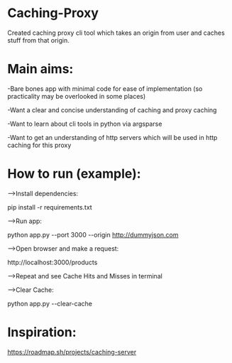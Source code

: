 # Caching-Proxy
 Created caching proxy cli tool which takes an origin from user and caches stuff from that origin.

# Main aims:
-Bare bones app with minimal code for ease of implementation (so practicality may be overlooked in some places)

-Want a clear and concise understanding of caching and proxy caching

-Want to learn about cli tools in python via argsparse

-Want to get an understanding of http servers which will be used in http caching for this proxy

# How to run (example):
-->Install dependencies:

pip install -r requirements.txt

-->Run app:

python app.py --port 3000 --origin http://dummyjson.com

-->Open browser and make a request:

http://localhost:3000/products

-->Repeat and see Cache Hits and Misses in terminal

-->Clear Cache:

python app.py --clear-cache

# Inspiration:
https://roadmap.sh/projects/caching-server


